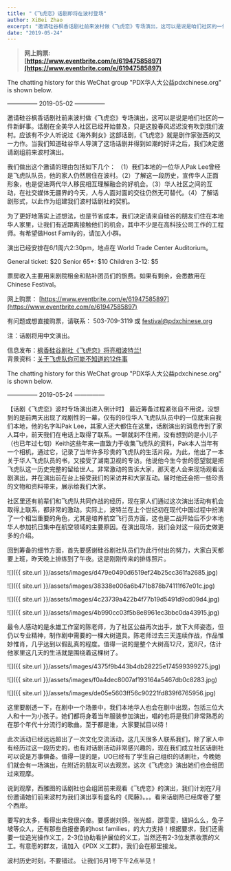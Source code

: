 ```yaml
---
title: "《飞虎恋》话剧即将在波村登场"
author: XiBei Zhao
excerpt: "邀请硅谷枫香话剧社前来波村做《飞虎恋》专场演出，这可以是说是咱们社区的一件新鲜事。话剧在全美华人社区已经开始普及，只是这股春风迟迟没有吹到我们波村。应该有不少人听说过《海外剩女》这部话剧，《飞虎恋》就是剧作家张西的又一力作。当我们知道硅谷华人导演了这场话剧并得到如潮的好评之后，我们决定邀请剧组前来波村演出。"
date: "2019-05-24"
---
```


>**网上购票:**  
>**[https://www.eventbrite.com/e/61947585897](https://www.eventbrite.com/e/61947585897)**  

The chatting history for this WeChat group "PDX华人大公益pdxchinese.org" is shown below.

—————  2019-05-02  —————

邀请硅谷枫香话剧社前来波村做《飞虎恋》专场演出，这可以是说是咱们社区的一件新鲜事。话剧在全美华人社区已经开始普及，只是这股春风迟迟没有吹到我们波村。应该有不少人听说过《海外剩女》这部话剧，《飞虎恋》就是剧作家张西的又一力作。当我们知道硅谷华人导演了这场话剧并得到如潮的好评之后，我们决定邀请剧组前来波村演出。

我们做出这个邀请的理由包括如下几个： （1）我们本地的一位华人Pak Lee曾经是飞虎队队员，他的家人仍然居住在波村。（2）了解这一段历史，宣传华人正面形象，也是促进两代华人移民相互理解融合的好机会。（3）华人社区之间的互动，在社交媒体无疆界的今天，人与人面对面的交往仍然无可替代。（4）了解话剧形式，以此作为组建我们波村话剧社的契机。

为了更好地落实上述想法，也是节省成本，我们决定请来自硅谷的朋友们住在本地华人家里，让我们有近距离接触他们的机会，其中不少是在高科技公司工作的工程师。有希望做Host Family的，请加入小群。

演出已经安排在6/1周六2:30pm，地点在 World Trade Center Auditorium。

General ticket: $20
Senior 65+: $10
Children 3-12: $5

票房收入主要用来剧院租金和贴补团员们的旅费。如果有剩余，会悉数用在Chinese Festival。

网上购票： [https://www.eventbrite.com/e/61947585897](https://www.eventbrite.com/e/61947585897)

有问题或想直接购票，请联系： 503-709-3119 或 festival@pdxchinese.org

注：话剧将用中文演出。

信息发布：[枫香硅谷剧社《飞虎恋》将亮相波特兰!](https://mp.weixin.qq.com/s/0AFsprh0N0c1pH0RYuAm_Q)  
背景资料：[关于飞虎队你可能不知道的12件事](https://m.jiemian.com/article/758061.html?from=timeline&isappinstalled=0)  

The chatting history for this WeChat group "PDX华人大公益pdxchinese.org" is shown below.

—————  2019-05-24  —————

【话剧《飞虎恋》波村专场演出进入倒计时】 最近筹备过程紧张自不用说，没想到的是前两天出现了戏剧性的一幕，仅有的8位华人飞虎队队员中的一位就来自我们本地，他的名字叫Pak Lee，其家人还大都住在这里，话剧演出的消息传到了家人耳中，前天我们在电话上取得了联系。一聊就刹不住闸，没有想到的是小儿子（也已年过七旬）Keith这些年来一直致力于收集飞虎队的资料，Pak本人当年有一个相机，通过它，记录了当年许多珍贵的飞虎队的生活片段。为此，他出了一本关于华人飞虎队员的书，又接受了湖南卫视的专访。他说他今生今世的愿望就是把飞虎队这一历史完整的留给世人。非常激动的告诉大家，那天老人会来现场观看话剧演出，并在演出前在台上接受我们的采访并和大家互动。届时他还会把一些珍贵的文物和资料带来，展示给我们大家。

社区里还有前辈们和飞虎队共同作战的经历，现在家人们通过这次演出活动有机会取得上联系，都非常的激动。实际上，波特兰在上个世纪初在现代中国过程中扮演了一个相当重要的角色，尤其是培养航空飞行员方面，这也是二战开始后不少本地华人参加抗日集中在航空领域的主要原因。在演出现场，我们会对这一段历史做更多的介绍。

回到筹备的细节方面，首先要感谢硅谷剧社队员们为此行付出的努力，大家白天都要上班，昨天晚上排练到了午夜。这是刚刚传来的排练照片。

![]({{ site.url }}/assets/images/d479e0490d6519ef24b25cc361fa2685.jpg)

![]({{ site.url }}/assets/images/38338e006a6b471b878b74111f67e01c.jpg)

![]({{ site.url }}/assets/images/4c23739a422b4f77b19d5491d9cd09d4.jpg)

![]({{ site.url }}/assets/images/4b990cc03f5b8e8961ec3bbc0da43915.jpg)

最令人感动的是永雄工作室的陈老师，为了社区公益再次出手，放下大师姿态，但仍以专业精神，制作剧中需要的一棵大树道具。陈老师过去三天连续作战，作品惟妙惟肖，几乎达到以假乱真的程度。值得一说的是整个大树高12尺，宽8尺，估计他家里这几天的生活就是围绕着这棵树了。

![]({{ site.url }}/assets/images/4375f9b443b4db28225e174599399275.jpg)

![]({{ site.url }}/assets/images/f0a4dec8007af193164a5467db0c8283.jpg)

![]({{ site.url }}/assets/images/de05e5603ff56c90221fd839f6765956.jpg)

这里要剧透一下，在剧中一个场景中，我们本地华人也会在剧中出现，包括三位大人和十一为小孩子。她们都将身着当年服装参加演出，唱的也将是我们非常熟悉的在那个年代十分流行的歌曲。至于都是谁，大家要拭目以待！

此次活动已经远远超出了一次文化交流活动，这几天很多人联系我们，除了家人中有经历过这一段历史的，也有对话剧活动非常感兴趣的，现在我们成立社区话剧社可以说是万事俱备。值得一提的是，UO已经有了学生自己组织的话剧社，今晚她们就会有一场演出，在附近的朋友可以去观赏。这次《飞虎恋》演出她们也会组团过来观摩。

说到观摩，西雅图的话剧社也会组团前来观看《飞虎恋》的演出，我们计划在7月份邀请她们前来波村为我们演出享有盛名的《爬藤》。。。看来话剧热已经席卷了整个西岸。

要写的太多，看得出来我很兴奋。要感谢刘鸽，张光超，邵雯雯，妞妈么么，兔子坡等众人，还有那些自报奋勇的host families，的大力支持！根据要求，我们还需要一位追光操作义工，2-3位协助看护展位的义工，当然还有2-3位发票收票的义工。有意愿的群友，请加入《PDX 义工群》，我们会在那里接龙。

波村历史时刻，不要错过。 让我们6月1号下午2点半见！
